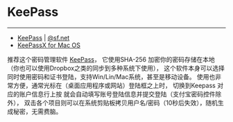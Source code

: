 
# KeePass

----

* [KeePass](http://keepass.info/) | [@sf.net](http://sourceforge.net/projects/keepass/)
* [KeePassX for Mac OS](http://www.keepassx.org/)

推荐这个密码管理软件 [KeePass](http://keepass.info/)，
它使用SHA-256 加密你的密码存储在本地
（你也可以使用Dropbox之类的同步到多种系统下使用），
这个软件本身可以选择同时使用密码和证书登陆，支持Win/Lin/Mac系统，甚至是移动设备。
使用也非常方便，通常光标在（桌面应用程序或网站）登陆框之上时，
切换到Keepass 对应的账户信息行上按 <Ctrl-v> 就会自动填写账号登陆信息并提交登陆（支付宝密码控件除外），
双击各个项目则可以在系统剪贴板拷贝用户名/密码（10秒后失效），随机生成秘密，无需费脑。
